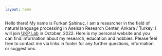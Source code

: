 ```yaml
---
layout: home
---
```


Hello there! My name is Furkan Şahinuç. I am a researcher in the field of natural language processing in Aselsan Research Center, Ankara / Turkey. I will join [UKP Lab](https://www.informatik.tu-darmstadt.de/ukp/ukp_home/index.en.jsp) in October, 2022. Here is my personal website and you can find information about my research, education and hobbies. Please feel free to contact me via links in footer for any further questions, information or suggestions.   
